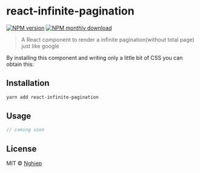 # react-infinite-pagination

[![NPM version](https://img.shields.io/npm/v/react-infinite-pagination.svg)](https://www.npmjs.com/package/react-infinite-pagination)
[![NPM monthly download](https://img.shields.io/npm/dy/react-infinite-pagination.svg)](https://www.npmjs.com/package/react-infinite-pagination)

> A React component to render a infinite pagination(without total page) just like google

By installing this component and writing only a little bit of CSS you can obtain this:

## Installation

```bash
yarn add react-infinite-pagination
```

## Usage

```js
// coming soon
```

## License

MIT © [Nghiep](https://nghiepit.dev)
